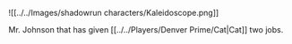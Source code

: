 ![[../../Images/shadowrun characters/Kaleidoscope.png]]

Mr. Johnson that has given [[../../Players/Denver Prime/Cat|Cat]] two jobs.